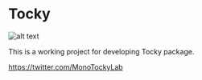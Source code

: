 # Tocky

![alt text](https://github.com/MonoTockyLab/Tocky/blob/[branch]/image.jpg?raw=true)

This is a working project for developing Tocky package.


https://twitter.com/MonoTockyLab
